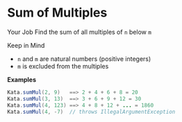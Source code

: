 # Sum of Multiples

Your Job
Find the sum of all multiples of `n` below `m`

Keep in Mind
- `n` and `m` are natural numbers (positive integers)
- `m` is excluded from the multiples

**Examples**
```java
Kata.sumMul(2, 9)   ==> 2 + 4 + 6 + 8 = 20
Kata.sumMul(3, 13)  ==> 3 + 6 + 9 + 12 = 30
Kata.sumMul(4, 123) ==> 4 + 8 + 12 + ... = 1860
Kata.sumMul(4, -7)  // throws IllegalArgumentException
```
